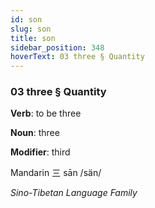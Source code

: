 ```yaml
---
id: son
slug: son
title: son
sidebar_position: 348
hoverText: 03 three § Quantity
---
```


### 03 three § Quantity

**Verb**: to be three

**Noun**: three

**Modifier**: third

Mandarin 三 sān /sän/

*Sino-Tibetan Language Family*
